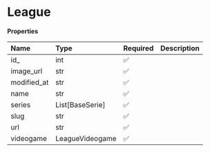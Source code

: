 # League

**Properties**

| Name        | Type            | Required | Description |
| :---------- | :-------------- | :------- | :---------- |
| id\_        | int             | ✅       |             |
| image_url   | str             | ✅       |             |
| modified_at | str             | ✅       |             |
| name        | str             | ✅       |             |
| series      | List[BaseSerie] | ✅       |             |
| slug        | str             | ✅       |             |
| url         | str             | ✅       |             |
| videogame   | LeagueVideogame | ✅       |             |
